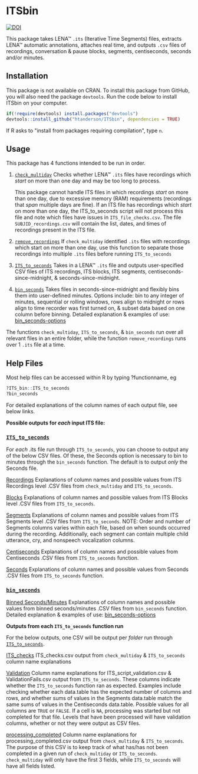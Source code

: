 # ITSbin

[![DOI](https://zenodo.org/badge/319454155.svg)](https://zenodo.org/badge/latestdoi/319454155)

This package takes LENA&trade; `.its` (Iterative Time Segments) files, extracts LENA&trade; automatic annotations, attaches real time, and outputs `.csv` files of recordings, conversation & pause blocks, segments, centiseconds, seconds and/or minutes. 

## Installation

This package is not available on CRAN. To install this package from GitHub, you will also need the package `devtools`. Run the code below to install ITSbin on your computer.

```r   
if(!require(devtools) install.packages("devtools")
devtools::install_github("htanderson/ITSbin", dependencies = TRUE)
```

If R asks to "install from packages requiring compilation", type `n`.

## Usage

This package has 4 functions intended to be run in order.

1. [`check_multiday`][`check_multiday`] Checks whether LENA&trade; `.its` files have recordings which _start_ on more than one day and may be too long to process.
    
    This package cannot handle ITS files in which recordings *start* on more than one day, due to excessive memory (RAM) requirements (recordings that *span* multiple days are fine). If an ITS file has recordings which *start* on more than one day, the ITS_to_seconds script will not process this file and note which files have issues in `ITS_file_checks.csv`. The file `SUBJID_recordings.csv` will contain the list, dates, and times of recordings present in the ITS file.

2. [`remove_recordings`][`remove_recordings`] If `check_multiday` identified `.its` files with recordings which start on more than one day, use this function to separate those recordings into multiple `.its` files before running `ITS_to_seconds`

3. [`ITS_to_seconds`][`ITS_to_seconds`] Takes in a LENA&trade; `.its` file and outputs user-specified CSV files of ITS recordings, ITS blocks, ITS segments, centiseconds-since-midnight, & seconds-since-midnight.

4. [`bin_seconds`][`bin_seconds`] Takes files in seconds-since-midnight and flexibly bins them into user-defined minutes. Options include: bin to any integer of minutes, sequential or rolling windows, rows align to midnight or rows align to time recorder was first turned on, & subset data based on one column before binning. Detailed explanation & examples of use: [bin_seconds-options][bin_seconds-options]

The functions `check_multiday`, `ITS_to_seconds`, & `bin_seconds` run over all relevant files in an entire folder, while the function `remove_recordings` runs over 1 `.its` file at a time.

## Help Files

Most help files can be accessed within R by typing ?functionname, eg

```r
?ITS_bin::ITS_to_seconds
?bin_seconds
```

For detailed explanations of the column names of each output file, see below links.

**Possible outputs for *each* input ITS file:**

### [`ITS_to_seconds`][`ITS_to_seconds`]

For *each* .its file run through `ITS_to_seconds`, you can choose to output any of the below CSV files. Of these, the Seconds option is necessary to bin to minutes through the `bin_seconds` function. The default is to output *only* the Seconds file.

[Recordings][Recordings] Explanations of column names and possible values from ITS Recordings level .CSV files from `check_multiday` and `ITS_to_seconds`.

[Blocks][Blocks] Explanations of column names and possible values from ITS Blocks level .CSV files from `ITS_to_seconds`.

[Segments][Segments] Explanations of column names and possible values from ITS Segments level .CSV files from `ITS_to_seconds`. NOTE: Order and number of Segments columns varies within each file, based on when sounds occurred during the recording. Additionally, each segment can contain multiple child utterance, cry, and nonspeech vocalization columns.

[Centiseconds][Centiseconds] Explanations of column names and possible values from Centiseconds .CSV files from `ITS_to_seconds` function.

[Seconds][Seconds] Explanations of column names and possible values from Seconds .CSV files from `ITS_to_seconds` function.

### [`bin_seconds`][`bin_seconds`]

[Binned Seconds/Minutes][Binned Seconds/Minutes] Explanations of column names and possible values from binned seconds/minutes .CSV files from `bin_seconds` function. Detailed explanation & examples of use: [bin_seconds-options][bin_seconds-options]

**Outputs from each `ITS_to_seconds` function run**

For the below outputs, one CSV will be output per *folder* run through [`ITS_to_seconds`][`ITS_to_seconds`].

[ITS_checks][ITS_checks] ITS_checks.csv output from `check_multiday` & `ITS_to_seconds` column name explanations

[Validation][Validation] Column name explanations for ITS_script_validation.csv & ValidationFails.csv output from `ITS_to_seconds`. These columns indicate whether the `ITS_to_seconds` function ran as expected. Examples include checking whether each data.table has the expected number of columns and rows, and whether sums of values in the Segments data.table match the same sums of values in the Centiseconds data.table. Possible values for all columns are `TRUE` or `FALSE`. If a cell is `NA`, processing was started but not completed for that file. Levels that have been processed will have validation columns, whether or not they were output as CSV files.


[processing_completed][processing_completed] Column name explanations for processing_completed.csv output from `check_multiday` & `ITS_to_seconds`. The purpose of this CSV is to keep track of what has/has not been completed in a given run of `check_multiday` or `ITS_to_seconds`. `check_multiday` will only have the first 3 fields, while `ITS_to_seconds` will have all fields listed.


[`check_multiday`]: https://htanderson.github.io/ITSbin/reference/check_multiday.html
[`remove_recordings`]: https://htanderson.github.io/ITSbin/reference/remove_recordings.html
[`ITS_to_seconds`]: https://htanderson.github.io/ITSbin/reference/ITS_to_seconds.html
[`bin_seconds`]: https://htanderson.github.io/ITSbin/reference/bin_seconds.html
[bin_seconds-options]: https://htanderson.github.io/ITSbin/articles/bin_seconds-options.html


[Recordings]: https://github.com/htanderson/ITSbin/blob/master/helpfiles/Recordings_ColumnNames.csv
[Blocks]: https://github.com/htanderson/ITSbin/blob/master/helpfiles/Blocks_ColumnNames.csv
[Segments]: https://github.com/htanderson/ITSbin/blob/master/helpfiles/Segments_ColumnNames.csv
[Seconds]: https://github.com/htanderson/ITSbin/blob/master/helpfiles/Seconds_ColumnNames.csv
[Centiseconds]: https://github.com/htanderson/ITSbin/blob/master/helpfiles/Centiseconds_ColumnNames.csv
[Binned Seconds/Minutes]: https://github.com/htanderson/ITSbin/blob/master/helpfiles/Minutes_ColumnNames.csv

[ITS_checks]: https://github.com/htanderson/ITSbin/blob/master/helpfiles/ITS_checks_ColumnNames.csv
[Validation]: https://github.com/htanderson/ITSbin/blob/master/helpfiles/validation_ColumnNames.csv
[processing_completed]: https://github.com/htanderson/ITSbin/blob/master/helpfiles/processing_completed_ColumnNames.csv
